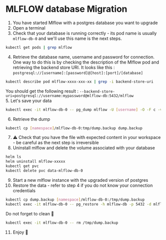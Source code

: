 
#  MLFLOW database Migration

1. You have started Mlflow with a postgres database you want to upgrade
2. Open a terminal 
3. Check that your database is running correctly - its pod name is usually `mlflow-db-0` and we'll use this name is the next steps.
```bash
kubectl get pods | grep mlflow
```
4. Retrieve the database name, username and password for connection.  
One way to do this is by checking the description of the Mlflow pod and retrieving the backend store URI. It looks like this : `postgresql://[username]:[password]@[host]:[port]/[database]`  
```bash
kubectl describe pod mlflow-xxxx-xxx-xx | grep -i backend-store-uri   
```
You should get the following result :  `--backend-store-uri=postgresql://username:mypassword@mlflow-db:5432/mlflow`  
5. Let's save your data  
```bash
kubectl exec -it mlflow-db-0 -- pg_dump mlflow -U [username] -O -F c -v -f tmp/dump.backup
``` 
6. Retrieve the dump
```bash
kubectl cp [namespace]/mlflow-db-0:tmp/dump.backup dump.backup
``` 
7. ⚠️ Check that you have the file with expected content in your workspace - be careful as the next step is irreversible
8. Uninstall mlflow and delete the volume associated with your database 
```bash
helm ls  
helm uninstall mlflow-xxxxx  
kubectl get pvc    
kubectl delete pvc data-mlflow-db-0  
```  
9. Start a new mlflow instance with the upgraded version of postgres
10. Restore the data - refer to step 4 if you do not know your connection credentials
``` bash
kubectl cp dump.backup [namespace]/mlflow-db-0:/tmp/dump.backup  
kubectl exec -it mlflow-db-0 -- pg_restore -h mlflow-db -p 5432 -d mlflow -U [username] -v tmp/dump.backup
```
Do not forget to clean 🧹
```bash
kubectl exec -it mlflow-db-0 -- rm /tmp/dump.backup
```
11. Enjoy 🙂
